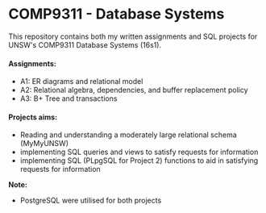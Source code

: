 # COMP9311 - Database Systems

This repository contains both my written assignments and SQL projects for UNSW's COMP9311 Database Systems (16s1).

#### Assignments:

- A1: ER diagrams and relational model
- A2: Relational algebra, dependencies, and buffer replacement policy
- A3: B+ Tree and transactions 


#### Projects aims:

- Reading and understanding a moderately large relational schema (MyMyUNSW)
- implementing SQL queries and views to satisfy requests for information
- implementing SQL (PLpgSQL for Project 2) functions to aid in satisfying requests for information

**Note:**
- PostgreSQL were utilised for both projects
